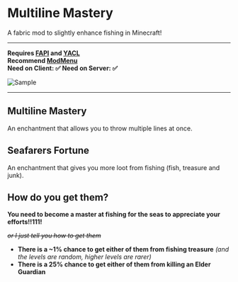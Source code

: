 # Multiline Mastery
A fabric mod to slightly enhance fishing in Minecraft!
___
**Requires [FAPI](https://modrinth.com/mod/fabric-api) and [YACL](https://modrinth.com/mod/yacl)**
\
**Recommend [ModMenu](https://modrinth.com/mod/modmenu)**
\
**Need on Client: ✅ Need on Server: ✅** 

![Sample](https://github.com/GravityCY/FishingButGood/assets/49225419/4480a3b7-09a7-4905-b632-015d8ab311fe)
___
## Multiline Mastery
An enchantment that allows you to throw multiple lines at once.

## Seafarers Fortune
An enchantment that gives you more loot from fishing (fish, treasure and junk).

## How do you get them?
**You need to become a master at fishing for the seas to appreciate your efforts!!111!**

_~~or I just tell you how to get them~~_

+ **There is a ~1% chance to get either of them from fishing treasure** *(and the levels are random, higher levels are rarer)*
+ **There is a 25% chance to get either of them from killing an Elder Guardian**

